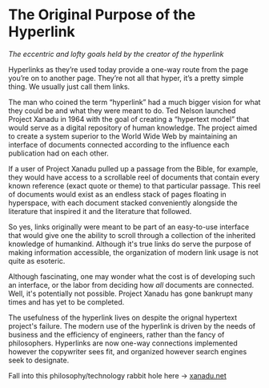 <title>Writing</title>

# The Original Purpose of the Hyperlink
_The eccentric and lofty goals held by the creator of the hyperlink_

Hyperlinks as they’re used today provide a one-way route from the page you’re on to another page. They’re not all that hyper, it’s a pretty simple thing. We usually just call them links.

The man who coined the term “hyperlink” had a much bigger vision for what they could be and what they were meant to do. Ted Nelson launched Project Xanadu in 1964 with the goal of creating a “hypertext model” that would serve as a digital repository of human knowledge. The project aimed to create a system superior to the World Wide Web by maintaining an interface of documents connected according to the influence each publication had on each other.

If a user of Project Xanadu pulled up a passage from the Bible, for example, they would have access to a scrollable reel of documents that contain every known reference (exact quote or theme) to that particular passage. This reel of documents would exist as an endless stack of pages floating in hyperspace, with each document stacked conveniently alongside the literature that inspired it and the literature that followed.

So yes, links originally were meant to be part of an easy-to-use interface that would give one the ability to scroll through a collection of the inherited knowledge of humankind. Although it's true links do serve the purpose of making information accessible, the organization of modern link usage is not quite as esoteric.

Although fascinating, one may wonder what the cost is of developing such an interface, or the labor from deciding how _all_ documents are connected. Well, it's potentially not possible. Project Xanadu has gone bankrupt many times and has yet to be completed.

The usefulness of the hyperlink lives on despite the orignal hypertext project's failure. The modern use of the hyperlink is driven by the needs of business and the efficiency of engineers, rather than the fancy of philosophers. Hyperlinks are now one-way connections implemented however the copywriter sees fit, and organized however search engines seek to designate.

Fall into this philosophy/technology rabbit hole here -> [xanadu.net](https://www.xanadu.net/)